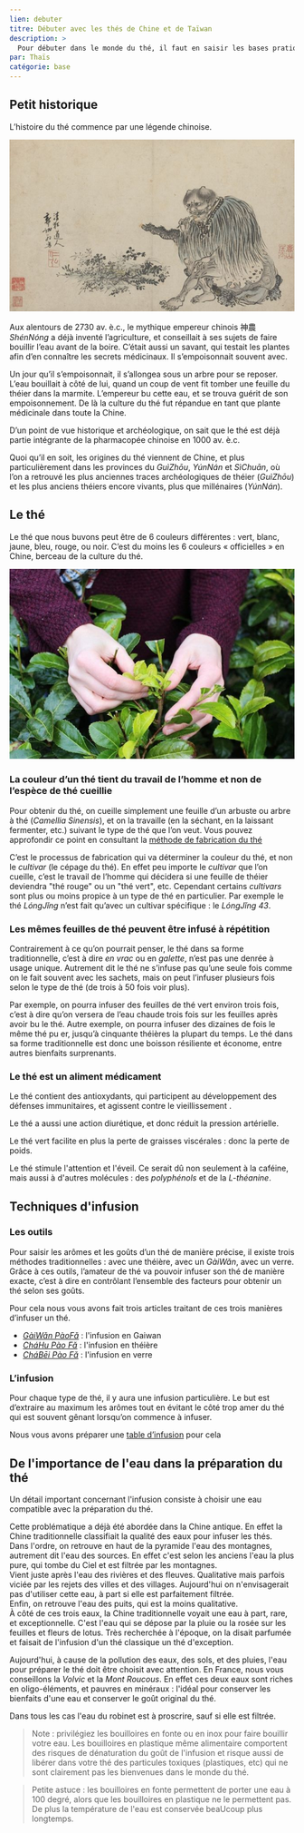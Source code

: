 ```yaml
---
lien: debuter
titre: Débuter avec les thés de Chine et de Taïwan
description: >
  Pour débuter dans le monde du thé, il faut en saisir les bases pratiques pour appréhender le monde du thé traditionnel. 
par: Thaïs
catégorie: base
---
```


## Petit historique

L’histoire du thé commence par une légende chinoise. 

![Shennong](/assets/media/debuter_shennong.jpg)

Aux alentours de 2730 av. è.c., le mythique empereur chinois 神農 _ShénNóng_ a déjà inventé l’agriculture, et conseillait à ses sujets de faire bouillir l’eau avant de la boire. C’était aussi un savant, qui testait les plantes afin d’en connaître les secrets médicinaux. 
Il s’empoisonnait souvent avec.

Un jour qu’il s’empoisonnait, il s’allongea sous un arbre pour se reposer. L’eau bouillait à côté de lui, quand un coup de vent fit tomber une feuille du théier dans la marmite.   L’empereur bu cette eau, et se trouva guérit de son empoisonnement. De là la culture du thé fut répandue en tant que plante médicinale dans toute la Chine. 

D’un point de vue historique et archéologique, on sait que le thé est déjà partie intégrante de la pharmacopée chinoise en 1000 av. è.c. 

Quoi qu’il en soit, les origines du thé viennent de Chine, et plus particulièrement dans les provinces du _GuìZhōu_, _YúnNán_ et _SìChuān_, où l’on a retrouvé les plus anciennes traces archéologiques de théier (_GuìZhōu_) et les plus anciens théiers encore vivants, plus que millénaires (_YúnNán_). 

## Le thé

Le thé que nous buvons peut être de 6 couleurs différentes : vert, blanc, jaune, bleu, rouge, ou noir. C’est du moins les 6 couleurs « officielles » en Chine, berceau de la culture du thé. 

![Le thé](/assets/media/debuter_cueillette.jpg)

### La couleur d’un thé tient du travail de l’homme et non de l’espèce de thé cueillie

Pour obtenir du thé, on cueille simplement une feuille d’un arbuste ou arbre à thé (_Camellia Sinensis_), et on la travaille (en la séchant, en la laissant fermenter, etc.) suivant le type de thé que l’on veut.
Vous pouvez approfondir ce point en consultant la [méthode de fabrication du thé](/ressources/processus-de-fabrication-du-the) 

C’est le processus de fabrication qui va déterminer la couleur du thé, et non le _cultivar_ (le cépage du thé). En effet peu importe le _cultivar_ que l’on cueille, c’est le travail de l’homme qui décidera si une feuille de théier deviendra "thé rouge" ou un "thé vert", etc. 
Cependant certains _cultivars_ sont plus ou moins propice à un type de thé en particulier. Par exemple le thé _LóngJǐng_ n’est fait qu’avec un cultivar spécifique : le _LóngJǐng 43_.

### Les mêmes feuilles de thé peuvent être infusé à répétition 

Contrairement à ce qu’on pourrait penser, le thé dans sa forme traditionnelle, c’est à dire _en vrac_ ou en _galette_, n’est pas une denrée à usage unique. Autrement dit le thé ne s’infuse pas qu’une seule fois comme on le fait souvent avec les sachets, mais on peut l’infuser plusieurs fois selon le type de thé (de trois à 50 fois voir plus). 

Par exemple, on pourra infuser des feuilles de thé vert environ trois fois, c’est à dire qu’on versera de l’eau chaude trois fois sur les feuilles après avoir bu le thé. 
Autre exemple, on pourra infuser des dizaines de fois le même thé pu er, jusqu’à cinquante théières la plupart du temps. 
Le thé dans sa forme traditionnelle est donc une boisson résiliente et économe, entre autres bienfaits surprenants. 

### Le thé est un aliment médicament

Le thé contient des antioxydants, qui participent au développement des défenses immunitaires, et agissent contre le vieillissement . 

Le thé a aussi une action diurétique, et donc réduit la pression artérielle. 

Le thé vert facilite en plus la perte de graisses viscérales : donc la perte de poids.

Le thé stimule l'attention et l'éveil. Ce serait dû non seulement à la caféine, mais aussi à d'autres molécules : des _polyphénols_ et de la _L-théanine_.

## Techniques d'infusion

### Les outils

Pour saisir les arômes et les goûts d’un thé de manière précise, il existe trois méthodes traditionnelles : avec une théière, avec un _GàiWǎn_, avec un verre. 
Grâce à ces outils, l’amateur de thé va pouvoir infuser son thé de manière exacte, c’est à dire en contrôlant l’ensemble des facteurs pour obtenir un thé selon ses goûts. 

Pour cela nous vous avons fait trois articles traitant de ces trois manières d’infuser un thé. 

- [_GàiWǎn PàoFǎ_](https://www.brutdethé.fr/ressources/gai-wan-pao-fa) : l'infusion en Gaiwan
- [_CháHu Pào Fǎ_](https://www.brutdethé.fr/ressources/gong-fu-cha-pao-fa/)  : l'infusion en théière
- [_CháBēi Pào Fǎ_](https://www.brutdethé.fr/ressources/cha-bei-pao-fa/) : l'infusion en verre

### L’infusion

Pour chaque type de thé, il y aura une infusion particulière. Le but est d’extraire au maximum les arômes tout en évitant le côté trop amer du thé qui est souvent gênant lorsqu’on commence à infuser. 

Nous vous avons préparer une [table d’infusion](https://www.brutdethé.fr/ressources/table-d-infusion) pour cela

## De l'importance de l'eau dans la préparation du thé

Un détail important concernant l'infusion consiste à choisir une eau compatible avec la préparation du thé.

Cette problématique a déjà été abordée dans la Chine antique. En effet la Chine traditionnelle classifiait la qualité des eaux pour infuser les thés.  
Dans l'ordre, on retrouve en haut de la pyramide l'eau des montagnes, autrement dit l'eau des sources. En effet c'est selon les anciens l'eau la plus pure, qui tombe du Ciel et est filtrée par les montagnes.  
Vient juste après l'eau des rivières et des fleuves. Qualitative mais parfois viciée par les rejets des villes et des villages. Aujourd'hui on n'envisagerait pas d'utiliser cette eau, à part si elle est parfaitement filtrée.  
Enfin, on retrouve l'eau des puits, qui est la moins qualitative.  
À côté de ces trois eaux, la Chine traditionnelle voyait une eau à part, rare, et exceptionnelle. C'est l'eau qui se dépose par la pluie ou la rosée sur les feuilles et fleurs de lotus. Très recherchée à l'époque, on la disait parfumée et faisait de l'infusion d'un thé classique un thé d'exception. 

Aujourd'hui, à cause de la pollution des eaux, des sols, et des pluies, l'eau pour préparer le thé doit être choisit avec attention. En France, nous vous conseillons la _Volvic_ et la _Mont Roucous_. En effet ces deux eaux sont riches en oligo-éléments, et pauvres en minéraux : l'idéal pour conserver les bienfaits d'une eau et conserver le goût original du thé. 

Dans tous les cas l'eau du robinet est à proscrire, sauf si elle est filtrée. 

> Note : privilégiez les bouilloires en fonte ou en inox pour faire bouillir votre eau. 
> Les bouilloires en plastique même alimentaire comportent des risques de dénaturation du goût de l'infusion et risque aussi de libérer dans votre thé des particules toxiques (plastiques, etc) qui ne sont clairement pas les bienvenues dans le monde du thé. 

> Petite astuce : les bouilloires en fonte permettent de porter une eau à 100 degré, alors que les bouilloires en plastique ne le permettent pas. De plus la température de l'eau est conservée beaUcoup plus longtemps. 
